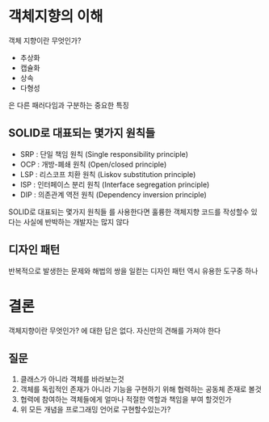 # 객체지향의 이해

객체 지향이란 무엇인가?

- 추상화
- 캡슐화
- 상속
- 다형성

은 다른 패러다임과 구분하는 중요한 특징

## SOLID로 대표되는 몇가지 원칙들

- SRP : 단일 책임 원칙 (Single responsibility principle)
- OCP : 개방-폐쇄 원칙 (Open/closed principle)
- LSP : 리스코프 치환 원칙 (Liskov substitution principle)
- ISP : 인터페이스 분리 원칙 (Interface segregation principle)
- DIP : 의존관계 역전 원칙 (Dependency inversion principle)

SOLID로 대표되는 몇가지 원칙들 를 사용한다면 훌륭한 객체지향 코드를 작성할수 있다는 사실에 반박하는 개발자는 많지 않다

## 디자인 패턴

반복적으로 발생한는 문제와 해법의 쌍을 일컫는 디자인 패턴 역시 유용한 도구중 하나

# 결론

객체지향이란 무엇인가? 에 대한 답은 없다. 자신만의 견해를 가져야 한다

## 질문

1. 클래스가 아니라 객체를 바라보는것
2. 객체를 독립적인 존재가 아니라 기능을 구현하기 위해 협력하는 공동체 존재로 볼것
3. 협력에 참여하는 객체들에게 얼마나 적절한 역할과 책임을 부여 할것인가
4. 위 모든 개념을 프로그래밍 언어로 구현할수있는가?
